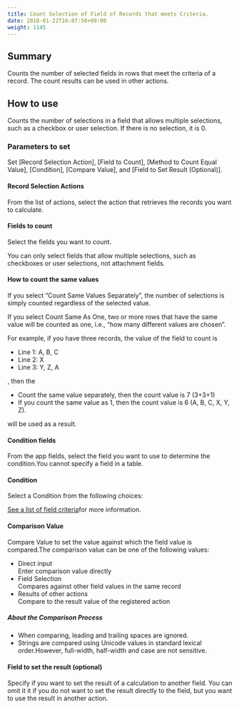 ```yaml
---
title: Count Selection of Field of Records that meets Criteria.
date: 2018-01-22T16:07:50+09:00
weight: 1145
---
```

## Summary

Counts the number of selected fields in rows that meet the criteria of a record. The count results can be used in other actions.

## How to use

Counts the number of selections in a field that allows multiple selections, such as a checkbox or user selection. If there is no selection, it is 0.

### Parameters to set

Set [Record Selection Action], [Field to Count], [Method to Count Equal Value], [Condition], [Compare Value], and [Field to Set Result (Optional)].

#### Record Selection Actions

From the list of actions, select the action that retrieves the records you want to calculate.

#### Fields to count

Select the fields you want to count.

You can only select fields that allow multiple selections, such as checkboxes or user selections, not attachment fields.

#### How to count the same values

If you select “Count Same Values Separately”, the number of selections is simply counted regardless of the selected value.

If you select Count Same As One, two or more rows that have the same value will be counted as one, i.e., “how many different values are chosen”.

For example, if you have three records, the value of the field to count is

-	Line 1: A, B, C
-	Line 2: X
-	Line 3: Y, Z, A

, then the

-	Count the same value separately, then the count value is 7 (3+3+1)
-	If you count the same value as 1, then the count value is 6 (A, B, C, X, Y, Z).

will be used as a result.

#### Condition fields

From the app fields, select the field you want to use to determine the condition.You cannot specify a field in a table.

#### Condition

Select a Condition from the following choices:

<a href="https://support.gusuku.io/ja-JP/support/solutions/articles/36000045806" target="_blank">See a list of field criteria</a>for more information.

#### Comparison Value

Compare Value to set the value against which the field value is compared.The comparison value can be one of the following values:

-	Direct input  
	Enter comparison value directly
-	Field Selection  
	Compares against other field values in the same record
-	Results of other actions  
	Compare to the result value of the registered action

##### About the Comparison Process

-	When comparing, leading and trailing spaces are ignored.
-	Strings are compared using Unicode values in standard lexical order.However, full-width, half-width and case are not sensitive.

#### Field to set the result (optional)

Specify if you want to set the result of a calculation to another field. You can omit it it if you do not want to set the result directly to the field, but you want to use the result in another action.
